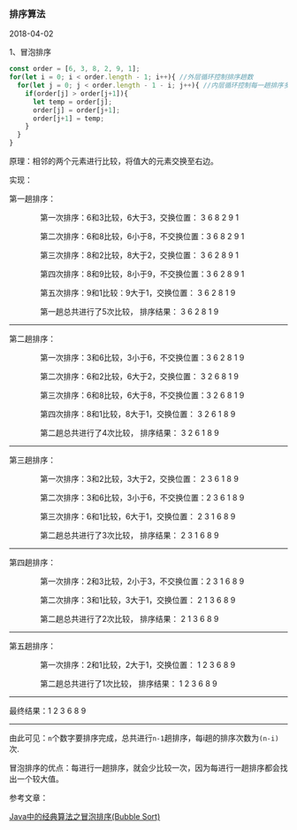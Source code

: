 ### 排序算法

2018-04-02

1、冒泡排序
```javascript
const order = [6, 3, 8, 2, 9, 1];
for(let i = 0; i < order.length - 1; i++){ //外层循环控制排序趟数
  for(let j = 0; j < order.length - 1 - i; j++){ //内层循环控制每一趟排序多少次
    if(order[j] > order[j+1]){
      let temp = order[j];
      order[j] = order[j+1];
      order[j+1] = temp;
    }
  }
}
```
原理：相邻的两个元素进行比较，将值大的元素交换至右边。

实现：

第一趟排序：

　　　　第一次排序：6和3比较，6大于3，交换位置：  3  6  8  2  9  1

　　　　第二次排序：6和8比较，6小于8，不交换位置：3  6  8  2  9  1

　　　　第三次排序：8和2比较，8大于2，交换位置：  3  6  2  8  9  1

　　　　第四次排序：8和9比较，8小于9，不交换位置：3  6  2  8  9  1

　　　　第五次排序：9和1比较：9大于1，交换位置：  3  6  2  8  1  9

　　　　第一趟总共进行了5次比较， 排序结果：      3  6  2  8  1  9

---

第二趟排序：

　　　　第一次排序：3和6比较，3小于6，不交换位置：3  6  2  8  1  9

　　　　第二次排序：6和2比较，6大于2，交换位置：  3  2  6  8  1  9

　　　　第三次排序：6和8比较，6大于8，不交换位置：3  2  6  8  1  9

　　　　第四次排序：8和1比较，8大于1，交换位置：  3  2  6  1  8  9

　　　　第二趟总共进行了4次比较， 排序结果：      3  2  6  1  8  9

---

第三趟排序：

　　　　第一次排序：3和2比较，3大于2，交换位置：  2  3  6  1  8  9

　　　　第二次排序：3和6比较，3小于6，不交换位置：2  3  6  1  8  9

　　　　第三次排序：6和1比较，6大于1，交换位置：  2  3  1  6  8  9

　　　　第二趟总共进行了3次比较， 排序结果：     2  3  1  6  8  9

---

第四趟排序：

　　　　第一次排序：2和3比较，2小于3，不交换位置：2  3  1  6  8  9

　　　　第二次排序：3和1比较，3大于1，交换位置：  2  1  3  6  8  9

　　　　第二趟总共进行了2次比较， 排序结果：     2  1  3  6  8  9

---

第五趟排序：

　　　　第一次排序：2和1比较，2大于1，交换位置：  1  2  3  6  8  9

　　　　第二趟总共进行了1次比较， 排序结果：      1  2  3  6  8  9

---

最终结果：1  2  3  6  8  9

---

由此可见：`n`个数字要排序完成，总共进行`n-1`趟排序，每i趟的排序次数为`(n-i)`次.

冒泡排序的优点：每进行一趟排序，就会少比较一次，因为每进行一趟排序都会找出一个较大值。

参考文章：

  [Java中的经典算法之冒泡排序(Bubble Sort)](https://www.cnblogs.com/shen-hua/p/5422676.html)
